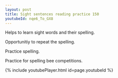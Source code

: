 ```yaml
---
layout: post
title: Sight sentences reading practice 150
youtubeId: nqe6_To_GX8
---
```

 
 
Helps to learn sight words and their spelling.

Opportunitiy to repeat the spelling. 

Practice spelling. 
 
Practice for spelling bee competitions. 
 
{% include youtubePlayer.html id=page.youtubeId %}
 
 
